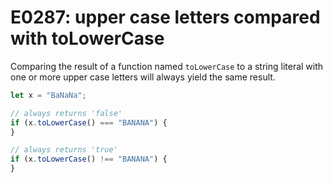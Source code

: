 # E0287: upper case letters compared with toLowerCase

Comparing the result of a function named `toLowerCase` to a string literal with
one or more upper case letters will always yield the same result.

```javascript
let x = "BaNaNa";

// always returns 'false'
if (x.toLowerCase() === "BANANA") {
} 

// always returns 'true'
if (x.toLowerCase() !== "BANANA") {
} 
```
